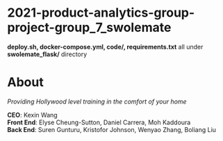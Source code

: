 # 2021-product-analytics-group-project-group_7_swolemate
__deploy.sh, docker-compose.yml, code/, requirements.txt__ all under __swolemate_flask/__ directory


# About

*Providing Hollywood level training in the comfort of your home*

**CEO**: Kexin Wang <br>
**Front End**:  Elyse Cheung-Sutton, Daniel Carrera, Moh Kaddoura <br>
**Back End**: Suren Gunturu, Kristofor Johnson, Wenyao Zhang, Boliang Liu
